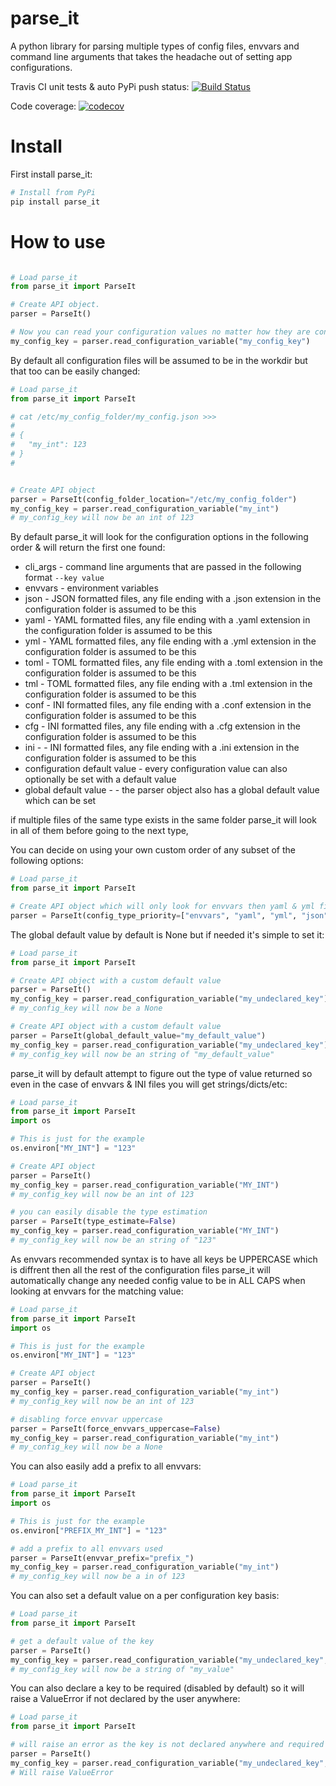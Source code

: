# parse_it

A python library for parsing multiple types of config files, envvars and command line arguments that takes the headache out of setting app configurations.

Travis CI unit tests & auto PyPi push status: [![Build Status](https://travis-ci.org/naorlivne/parse_it.svg?branch=master)](https://travis-ci.org/naorlivne/parse_it)

Code coverage: [![codecov](https://codecov.io/gh/naorlivne/parse_it/branch/master/graph/badge.svg)](https://codecov.io/gh/naorlivne/parse_it)



# Install

First install parse_it:

```bash
# Install from PyPi
pip install parse_it
```

# How to use

```python

# Load parse_it
from parse_it import ParseIt

# Create API object.
parser = ParseIt()

# Now you can read your configuration values no matter how they are configured (cli args, envvars, json/yaml/etc files)
my_config_key = parser.read_configuration_variable("my_config_key")

```

By default all configuration files will be assumed to be in the workdir but that too can be easily changed:

```python
# Load parse_it
from parse_it import ParseIt

# cat /etc/my_config_folder/my_config.json >>>
#
# {
#   "my_int": 123
# }
# 


# Create API object
parser = ParseIt(config_folder_location="/etc/my_config_folder")
my_config_key = parser.read_configuration_variable("my_int")
# my_config_key will now be an int of 123

```

By default parse_it will look for the configuration options in the following order & will return the first one found:

* cli_args - command line arguments that are passed in the following format ``--key value``
* envvars - environment variables
* json - JSON formatted files, any file ending with a .json extension in the configuration folder is assumed to be this
* yaml - YAML formatted files, any file ending with a .yaml extension in the configuration folder is assumed to be this
* yml - YAML formatted files, any file ending with a .yml extension in the configuration folder is assumed to be this
* toml - TOML formatted files, any file ending with a .toml extension in the configuration folder is assumed to be this
* tml - TOML formatted files, any file ending with a .tml extension in the configuration folder is assumed to be this
* conf - INI formatted files, any file ending with a .conf extension in the configuration folder is assumed to be this
* cfg - INI formatted files, any file ending with a .cfg extension in the configuration folder is assumed to be this
* ini - - INI formatted files, any file ending with a .ini extension in the configuration folder is assumed to be this
* configuration default value - every configuration value can also optionally be set with a default value
* global default value - - the parser object also has a global default value which can be set

if multiple files of the same type exists in the same folder parse_it will look in all of them before going to the next type, 

You can decide on using your own custom order of any subset of the following options:

```python
# Load parse_it
from parse_it import ParseIt

# Create API object which will only look for envvars then yaml & yml files then json files
parser = ParseIt(config_type_priority=["envvars", "yaml", "yml", "json"])

```

The global default value by default is None but if needed it's simple to set it:

```python
# Load parse_it
from parse_it import ParseIt

# Create API object with a custom default value
parser = ParseIt()
my_config_key = parser.read_configuration_variable("my_undeclared_key")
# my_config_key will now be a None

# Create API object with a custom default value
parser = ParseIt(global_default_value="my_default_value")
my_config_key = parser.read_configuration_variable("my_undeclared_key")
# my_config_key will now be an string of "my_default_value"

```

parse_it will by default attempt to figure out the type of value returned so even in the case of envvars & INI files you will get strings/dicts/etc:

```python
# Load parse_it
from parse_it import ParseIt
import os

# This is just for the example
os.environ["MY_INT"] = "123"

# Create API object
parser = ParseIt()
my_config_key = parser.read_configuration_variable("MY_INT")
# my_config_key will now be an int of 123

# you can easily disable the type estimation
parser = ParseIt(type_estimate=False)
my_config_key = parser.read_configuration_variable("MY_INT")
# my_config_key will now be an string of "123"

```

As envvars recommended syntax is to have all keys be UPPERCASE which is diffrent then all the rest of the configuration files parse_it will automatically change any needed config value to be in ALL CAPS when looking at envvars for the matching value: 

```python
# Load parse_it
from parse_it import ParseIt
import os

# This is just for the example
os.environ["MY_INT"] = "123"

# Create API object
parser = ParseIt()
my_config_key = parser.read_configuration_variable("my_int")
# my_config_key will now be an int of 123

# disabling force envvar uppercase
parser = ParseIt(force_envvars_uppercase=False)
my_config_key = parser.read_configuration_variable("my_int")
# my_config_key will now be a None

```

You can also easily add a prefix to all envvars:

```python
# Load parse_it
from parse_it import ParseIt
import os

# This is just for the example
os.environ["PREFIX_MY_INT"] = "123"

# add a prefix to all envvars used
parser = ParseIt(envvar_prefix="prefix_")
my_config_key = parser.read_configuration_variable("my_int")
# my_config_key will now be a in of 123

```

You can also set a default value on a per configuration key basis:
```python
# Load parse_it
from parse_it import ParseIt

# get a default value of the key
parser = ParseIt()
my_config_key = parser.read_configuration_variable("my_undeclared_key", default_value="my_value")
# my_config_key will now be a string of "my_value"

```

You can also declare a key to be required (disabled by default) so it will raise a ValueError if not declared by the user anywhere:
```python
# Load parse_it
from parse_it import ParseIt

# will raise an error as the key is not declared anywhere and required is set to True
parser = ParseIt()
my_config_key = parser.read_configuration_variable("my_undeclared_key", required=True)
# Will raise ValueError

```
